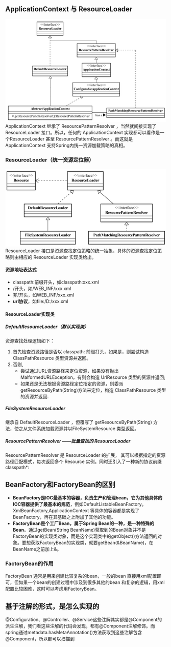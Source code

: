 ##  ApplicationContext 与 ResourceLoader
![](https://github.com/ALittleFang/java-reader/blob/master/Java面试/AbstractApplicationContext.png)
 ApplicationContext 继承了 ResourcePatternResolver ，当然就间接实现了 ResourceLoader 接口。所以，任何的 ApplicationContext 实现都可以看作是一个ResourceLoader 甚至 ResourcePatternResolver 。而这就是 ApplicationContext 支持Spring内统一资源加载策略的真相。

### ResourceLoader（统一资源定位器）
![](https://github.com/ALittleFang/java-reader/blob/master/Java面试/resourceLoader.png)
ResourceLoader 接口是资源查找定位策略的统一抽象，具体的资源查找定位策略则由相应的 ResourceLoader 实现类给出。

#### 资源地址表达式
+ classpath:前缀开头，如classpath:xxx.xml
+ /开头，如/WEB_INF/xxx.xml
+ 非/开头，如WEB_INF/xxx.xml
+ **url协议**，如file:/D:/xxx.xml

#### ResourceLoader实现类
##### DefaultResourceLoader（默认实现类）
资源查找处理逻辑如下：
1. 首先检查资源路径是否以 classpath: 前缀打头，如果是，则尝试构造 ClassPathResource 类型资源并返回。
2. 否则,
	- 尝试通过URL资源路径来定位资源，如果没有抛出 MalformedURLException，有则会构造 UrlResource 类型的资源并返回;
	- 如果还是无法根据资源路径定位指定的资源，则委派getResourceByPath(String)方法来定位，构造 ClassPathResource 类型的资源并返回.
	
##### FileSystemResourceLoader
继承自 DefaultResourceLoader ，但覆写了 getResourceByPath(String) 方法，使之从文件系统加载资源并以FileSystemResource 类型返回。

##### ResourcePatternResolver ——批量查找的 ResourceLoader
ResourcePatternResolver 是 ResourceLoader 的扩展， 其可以根据指定的资源路径匹配模式，每次返回多个 Resource 实例。同时还引入了一种新的协议前缀 classpath*:

## BeanFactory和FactoryBean的区别
+ **BeanFactory是IOC最基本的容器，负责生产和管理bean，它为其他具体的IOC容器提供了最基本的规范**，例如DefaultListableBeanFactory。XmlBeanFactory,ApplicationContext 等具体的容器都是实现了BeanFactory，再在其基础之上附加了其他的功能。
+ **FactoryBean是个工厂Bean，属于Spring Bean的一种，是一种特殊的Bean**。通过getBean(String BeanName)获取到的Bean对象并不是FactoryBean的实现类对象，而是这个实现类中的getObject()方法返回的对象。要想获取FactoryBean的实现类，就要getBean(&BeanName)，在BeanName之前加上&。

### FactoryBean的作用
FactoryBean 通常是用来创建比较复杂的bean，一般的bean 直接用xml配置即可，但如果一个bean的创建过程中涉及到很多其他的bean 和复杂的逻辑，用xml配置比较困难，这时可以考虑用FactoryBean。

## 基于注解的形式，是怎么实现的
@Configuration、@Controller、@Service这些注解其实都是@Component的派生注解，我们看这些注解的代码会发现，都有@Component注解修饰。而spring通过metadata.hasMetaAnnotation()方法获取到这些注解包含@Component，所以都可以扫描到
